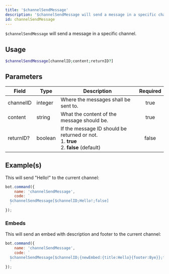 ```yaml
---
title: '$channelSendMessage'
description: '$channelSendMessage will send a message in a specific channel.'
id: channelSendMessage
---
```


`$channelSendMessage` will send a message in a specific channel.

## Usage

```php
$channelSendMessage[channelID;content;returnID?]
```

## Parameters

| Field     | Type    | Description                                                                                               | Required |
| --------- | ------- | --------------------------------------------------------------------------------------------------------- |:--------:|
| channelID | integer | Where the messages shall be sent to.                                                                      |   true   |
| content   | string  | What the content of the message should be.                                                                |   true   |
| returnID? | boolean | If the message ID should be returned or not. <br /> 1. **true** <br /> 2. **false** (default) |  false   |

## Example(s)

This will send "Hello!" to the current channel:

```javascript
bot.command({
    name: 'channelSendMessage',
    code: `
  $channelSendMessage[$channelID;Hello!;false]
  `
});
```

### Embeds

This will send an embed with description and footer to the current channel:

```javascript
bot.command({
    name: 'channelSendMessage',
    code: `
  $channelSendMessage[$channelID;{newEmbed:{title:Hello}{footer:Bye}};false]
  `
});
```
